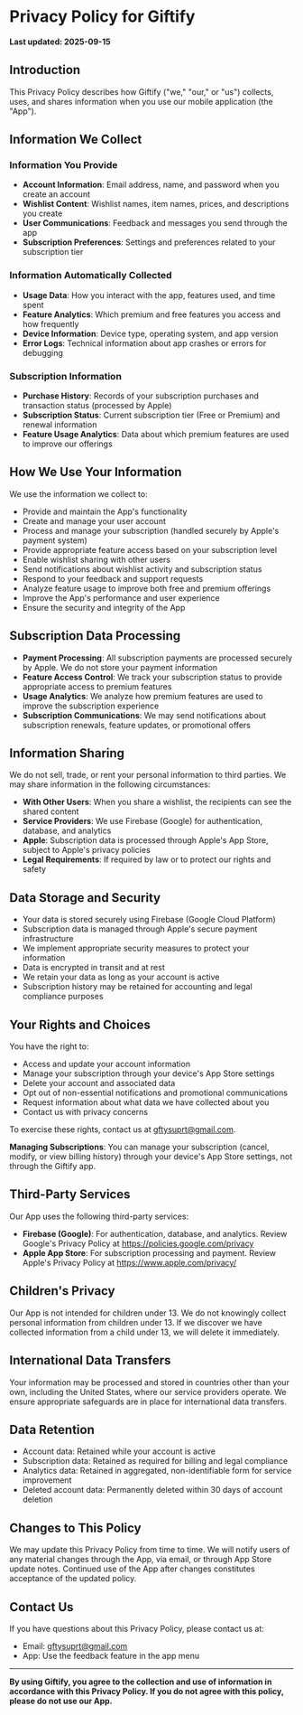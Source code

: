 # Privacy Policy for Giftify

**Last updated: 2025-09-15**

## Introduction

This Privacy Policy describes how Giftify ("we," "our," or "us") collects, uses, and shares information when you use our mobile application (the "App").

## Information We Collect

### Information You Provide
- **Account Information**: Email address, name, and password when you create an account
- **Wishlist Content**: Wishlist names, item names, prices, and descriptions you create
- **User Communications**: Feedback and messages you send through the app
- **Subscription Preferences**: Settings and preferences related to your subscription tier

### Information Automatically Collected
- **Usage Data**: How you interact with the app, features used, and time spent
- **Feature Analytics**: Which premium and free features you access and how frequently
- **Device Information**: Device type, operating system, and app version
- **Error Logs**: Technical information about app crashes or errors for debugging

### Subscription Information
- **Purchase History**: Records of your subscription purchases and transaction status (processed by Apple)
- **Subscription Status**: Current subscription tier (Free or Premium) and renewal information
- **Feature Usage Analytics**: Data about which premium features are used to improve our offerings

## How We Use Your Information

We use the information we collect to:
- Provide and maintain the App's functionality
- Create and manage your user account
- Process and manage your subscription (handled securely by Apple's payment system)
- Provide appropriate feature access based on your subscription level
- Enable wishlist sharing with other users
- Send notifications about wishlist activity and subscription status
- Respond to your feedback and support requests
- Analyze feature usage to improve both free and premium offerings
- Improve the App's performance and user experience
- Ensure the security and integrity of the App

## Subscription Data Processing

- **Payment Processing**: All subscription payments are processed securely by Apple. We do not store your payment information
- **Feature Access Control**: We track your subscription status to provide appropriate access to premium features
- **Usage Analytics**: We analyze how premium features are used to improve the subscription experience
- **Subscription Communications**: We may send notifications about subscription renewals, feature updates, or promotional offers

## Information Sharing

We do not sell, trade, or rent your personal information to third parties. We may share information in the following circumstances:

- **With Other Users**: When you share a wishlist, the recipients can see the shared content
- **Service Providers**: We use Firebase (Google) for authentication, database, and analytics
- **Apple**: Subscription data is processed through Apple's App Store, subject to Apple's privacy policies
- **Legal Requirements**: If required by law or to protect our rights and safety

## Data Storage and Security

- Your data is stored securely using Firebase (Google Cloud Platform)
- Subscription data is managed through Apple's secure payment infrastructure
- We implement appropriate security measures to protect your information
- Data is encrypted in transit and at rest
- We retain your data as long as your account is active
- Subscription history may be retained for accounting and legal compliance purposes

## Your Rights and Choices

You have the right to:
- Access and update your account information
- Manage your subscription through your device's App Store settings
- Delete your account and associated data
- Opt out of non-essential notifications and promotional communications
- Request information about what data we have collected about you
- Contact us with privacy concerns

To exercise these rights, contact us at gftysuprt@gmail.com.

**Managing Subscriptions**: You can manage your subscription (cancel, modify, or view billing history) through your device's App Store settings, not through the Giftify app.

## Third-Party Services

Our App uses the following third-party services:
- **Firebase (Google)**: For authentication, database, and analytics. Review Google's Privacy Policy at https://policies.google.com/privacy
- **Apple App Store**: For subscription processing and payment. Review Apple's Privacy Policy at https://www.apple.com/privacy/

## Children's Privacy

Our App is not intended for children under 13. We do not knowingly collect personal information from children under 13. If we discover we have collected information from a child under 13, we will delete it immediately.

## International Data Transfers

Your information may be processed and stored in countries other than your own, including the United States, where our service providers operate. We ensure appropriate safeguards are in place for international data transfers.

## Data Retention

- Account data: Retained while your account is active
- Subscription data: Retained as required for billing and legal compliance
- Analytics data: Retained in aggregated, non-identifiable form for service improvement
- Deleted account data: Permanently deleted within 30 days of account deletion

## Changes to This Policy

We may update this Privacy Policy from time to time. We will notify users of any material changes through the App, via email, or through App Store update notes. Continued use of the App after changes constitutes acceptance of the updated policy.

## Contact Us

If you have questions about this Privacy Policy, please contact us at:
- Email: gftysuprt@gmail.com
- App: Use the feedback feature in the app menu

---

**By using Giftify, you agree to the collection and use of information in accordance with this Privacy Policy. If you do not agree with this policy, please do not use our App.**
